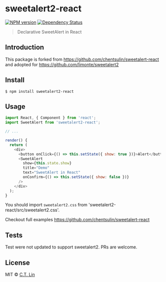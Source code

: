 # sweetalert2-react

[![NPM version][npm-image]][npm-url]
[![Dependency Status][david_img]][david_site]

> Declarative SweetAlert in React

## Introduction

This package is forked from https://github.com/chentsulin/sweetalert-react and adopted for https://github.com/limonte/sweetalert2

## Install

```
$ npm install sweetalert2-react
```

## Usage

```js
import React, { Component } from 'react';
import SweetAlert from 'sweetalert2-react';

// ...

render() {
  return (
    <div>
      <button onClick={() => this.setState({ show: true })}>Alert</button>
      <SweetAlert
        show={this.state.show}
        title="Demo"
        text="SweetAlert in React"
        onConfirm={() => this.setState({ show: false })}
      />
    </div>
  );
}
```

You should import `sweetalert2.css` from 'sweetalert2-react/src/sweetalert2.css'.

Checkout full examples https://github.com/chentsulin/sweetalert-react

## Tests

Test were not updated to support sweetalert2. PRs are welcome.

## License

MIT © [C.T. Lin](https://github.com/chentsulin/sweetalert-react)

[npm-image]: https://badge.fury.io/js/sweetalert-react.svg
[npm-url]: https://npmjs.org/package/sweetalert-react
[travis-image]: https://travis-ci.org/chentsulin/sweetalert-react.svg
[travis-url]: https://travis-ci.org/chentsulin/sweetalert-react
[coveralls-image]: https://coveralls.io/repos/chentsulin/sweetalert-react/badge.svg?branch=master&service=github
[coveralls-url]: https://coveralls.io/r/chentsulin/sweetalert-react?branch=master
[david_img]: https://david-dm.org/chentsulin/sweetalert-react.svg
[david_site]: https://david-dm.org/chentsulin/sweetalert-react
